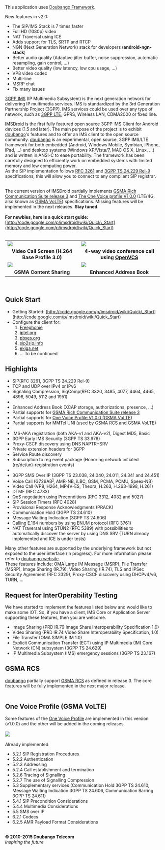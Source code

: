 This application uses [Doubango Framework](https://www.doubango.org/).

New features in v2.0: <br />
- The SIP/IMS Stack is 7 times faster<br />
- Full HD (1080p) video<br />
- NAT Traversal using ICE<br />
- Adds support for TLS, SRTP and RTCP<br />
- NGN (Next Generation Network) stack for developers (<strong>android-ngn-stack</strong>)<br />
- Better audio quality (Adaptive jitter buffer, noise suppression, automatic resampling, gain control, ...)<br />
- Better video quality (low latency, low cpu usage, ...)<br />
- VP8 video codec<br />
- Multi-line<br />
- MSRP chat<br />
- Fix many issues<br />
</font>


[3GPP IMS](http://en.wikipedia.org/wiki/IP_Multimedia_Subsystem) (IP Multimedia Subsystem) is the next generation network for delivering IP multimedia services. IMS is standardized by the 3rd Generation Partnership Project (3GPP).
IMS services could be used over any type of network, such as [3GPP LTE](http://en.wikipedia.org/wiki/3GPP_Long_Term_Evolution), GPRS, Wireless LAN, CDMA2000 or fixed line. <br />

[IMSDroid](http://code.google.com/p/imsdroid/) is the first fully featured open source 3GPP IMS Client for Android devices (1.5 and later). The main purpose of the project is to exhibit [doubango](https://doubango.org)'s features and to offer an IMS client to the open source community. [doubango](https://doubango.org) is an experimental, open source, 3GPP IMS/LTE framework for both embedded (Android, Windows Mobile, Symbian, iPhone, iPad, ...) and desktop systems (Windows XP/Vista/7, MAC OS X, Linux, ...) and is written in ANSI-C to ease portability. The framework has been carefully designed to efficiently work on embedded systems with limited memory and low computing power. <br />
As the SIP implementation follows [RFC 3261](http://www.ietf.org/rfc/rfc3261.txt) and [3GPP TS 24.229 Rel-9](http://www.3gpp.org/ftp/Specs/html-info/24229.htm) specifications, this will allow you to connect to any compliant SIP registrar. <br />
<br />

The current version of IMSDroid partially implements [GSMA Rich Communication Suite release 3](http://www.gsmworld.com/our-work/mobile_lifestyle/rcs/index.htm) and [The One Voice profile V1.0.0](http://news.vzw.com/OneVoiceProfile.pdf) (LTE/4G, also known as [GSMA VoLTE](http://www.gsmworld.com/our-work/mobile_broadband/VoLTE.htm)) specifications. Missing features will be implemented in the next releases. **Stay tuned**.<br /><br />
**For newbies, here is a quick start guide:** [http://code.google.com/p/imsdroid/wiki/Quick\_Start](http://code.google.com/p/imsdroid/wiki/Quick_Start)
<br /><br />

<table cellpadding='3'>
<tr>
<td><img src='http://imsdroid.googlecode.com/svn/branches/1.0//screenshots/visio.png' /></td>
<td><img src='http://imsdroid.googlecode.com/svn/branches/1.0//screenshots/visio_conf.png' /></td>
</tr>
<tr>
<td align='center'><b>Video Call Screen (H.264 Base Profile 3.0)</b></td>
<td align='center'><b>4-way video conference call using <a href='http://code.google.com/p/openvcs/'>OpenVCS</a></b></td>
</tr>
<tr>
<td><img src='http://imsdroid.googlecode.com/svn/branches/1.0/screenshots/screen_content_share.png' /></td>
<td><img src='http://imsdroid.googlecode.com/svn/branches/1.0//screenshots/screen_contacts.png' /></td>
</tr>
<tr>
<td align='center'><b>GSMA Content Sharing</b></td>
<td align='center'><b>Enhanced Address Book</b></td>
</tr>
</table>
<br />

## Quick Start ##
  * Getting Started: [http://code.google.com/p/imsdroid/wiki/Quick\_Start](http://code.google.com/p/imsdroid/wiki/Quick_Start)
  * Configure the client for:
    1. [Freephonie](Freephonie.md)
    1. [iptel.org](iptel_org.md)
    1. [pbxes.org](pbxes_org.md)
    1. [sip2sip.info](sip2sip_info.md)
    1. [ekiga.net](ekiga_org.md)
    1. ... To be continued

## Highlights ##
  * SIP(RFC 3261, 3GPP TS 24.229 Rel-9)
  * TCP and UDP over IPv4 or IPv6
  * Signaling Compression, SigComp(RFC 3320, 3485, 4077, 4464, 4465, 4896, 5049, 5112 and 1951)
  * 
  * Enhanced Address Book (XCAP storage, authorizations, presence, ...)
  * Partial supports for [GSMA Rich Communication Suite release 3](http://www.gsmworld.com/our-work/mobile_lifestyle/rcs/index.htm)
  * Partial supports for [One Voice Profile V1.0.0 (GSMA VoLTE)](http://news.vzw.com/OneVoiceProfile.pdf)
  * Partial supports for MMTel UNI (used by GSMA RCS and GSMA VoLTE)
  * 
  * IMS-AKA registration (both AKA-v1 and AKA-v2), Digest MD5, Basic
  * 3GPP Early IMS Security (3GPP TS 33.978)
  * Proxy-CSCF discovery using DNS NAPTR+SRV
  * Private extension headers for 3GPP
  * Service Route discovery
  * Subscription to reg event package (Honoring network initiated (re/de/un)-registration events)
  * 
  * 3GPP SMS Over IP (3GPP TS 23.038, 24.040, 24.011, 24.341 and 24.451)
  * Voice Call (G729AB<sup><a href='http://code.google.com/p/imsdroid/wiki/Building_Source#Building_libtinyWRAP.so_with_G729AB'>1</a></sup>, AMR-NB, iLBC, GSM, PCMA, PCMU, Speex-NB)
  * Video Call (VP8, H264, MP4V-ES, Theora, H.263, H.263-1998, H.261)
  * DTMF (RFC 4733)
  * QoS negotiation using Preconditions (RFC 3312, 4032 and 5027)
  * SIP Session Timers (RFC 4028)
  * Provisional Response Acknowledgments (PRACK)
  * Communication Hold (3GPP TS 24.610)
  * Message Waiting Indication (3GPP TS 24.606)
  * Calling E.164 numbers by using ENUM protocol (RFC 3761)
  * NAT Traversal using STUN2 (RFC 5389) with possibilities to automatically discover the server by using DNS SRV (TURN already implemented and ICE is under tests)

Many other features are supported by the underlying framework but not exposed to the user interface (in progress). For more information please refer to [doubango website](http://doubango.org). <br />These features include: OMA Large IM Message (MSRP), File Transfer (MSRP), Image Sharing (IR.79), Video Sharing (IR.74), TLS and IPSec Security Agreement (RFC 3329), Proxy-CSCF discovery using DHCPv4/v6, TURN, ...

## Request for InterOperability Testing ##
We have started to implement the features listed below and would like to make some IOT. So, if you have a client, IMS Core or Application Server supporting these features, then you are welcome. <br>
<ul><li>Image Sharing (PRD IR.79 Image Share Interoperability Specification 1.0)<br>
</li><li>Video Sharing (PRD IR.74 Video Share Interoperability Specification, 1.0)<br>
</li><li>File Transfer (OMA SIMPLE IM 1.0)<br>
</li><li>Explicit Communication Transfer (ECT) using IP Multimedia (IM) Core Network (CN) subsystem (3GPP TS 24.629)<br>
</li><li>IP Multimedia Subsystem (IMS) emergency sessions (3GPP TS 23.167)</li></ul>

<h2>GSMA RCS</h2>
<a href='http://doubango.org'>doubango</a> partially support <a href='http://www.gsmworld.com/our-work/mobile_lifestyle/rcs/gsma_rcs_project.htm'>GSMA RCS</a> as defined in release 3. The core features will be fully implemented in the next major release.<br>
<br>
<h2>One Voice Profile (GSMA VoLTE)</h2>
Some features of the <a href='http://news.vzw.com/OneVoiceProfile.pdf'>One Voice Profile</a> are implemented in this version (v1.0.0) and the other will be added in the coming releases.<br /><br />
<img src='http://imsdroid.googlecode.com/svn/trunk/screenshots/LTE_Architecture.png' />
<br /><br />
Already implemented: <br />
<ul><li>5.2.1 SIP Registration Procedures<br>
</li><li>5.2.2 Authentication<br>
</li><li>5.2.3 Addressing<br>
</li><li>5.2.4 Call establishment and termination<br>
</li><li>5.2.6 Tracing of Signalling<br>
</li><li>5.2.7 The use of Signalling Compression<br>
</li><li>5.3 Supplementary services (Communication Hold 3GPP TS 24.610, Message Waiting Indication 3GPP TS 24.606, Communication Barring 3GPP TS 24.611)<br>
</li><li>5.4.1 SIP Precondition Considerations<br>
</li><li>5.4.4 Multimedia Considerations<br>
</li><li>5.5 SMS over IP<br>
</li><li>6.2.1 Codecs<br>
</li><li>6.2.5 AMR Payload Format Considerations</li></ul>

<br />
<b>© 2010-2015 Doubango Telecom</b> <br />
<i>Inspiring the future</i>
